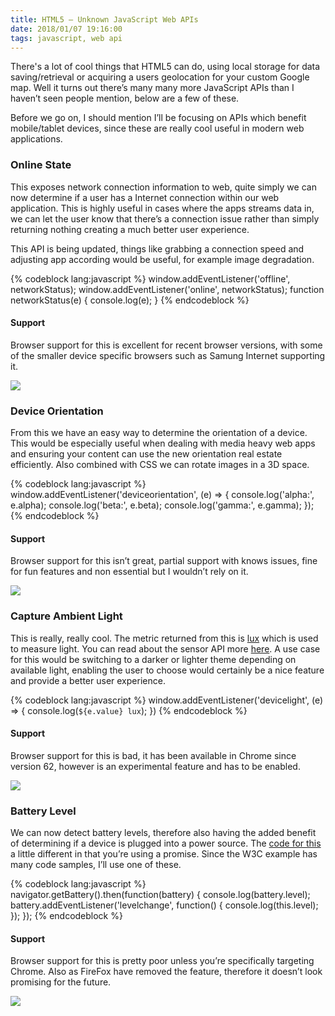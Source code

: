 ```yaml
---
title: HTML5 – Unknown JavaScript Web APIs
date: 2018/01/07 19:16:00
tags: javascript, web api
---
```


There's a lot of cool things that HTML5 can do, using local storage for data saving/retrieval or acquiring a users geolocation for your custom Google map. Well it turns out there’s many many more JavaScript APIs than I haven’t seen people mention, below are a few of these.

Before we go on, I should mention I’ll be focusing on APIs which benefit mobile/tablet devices, since these are really cool useful in modern web applications.

### Online State

This exposes network connection information to web, quite simply we can now determine if a user has a Internet connection within our web application. This is highly useful in cases where the apps streams data in, we can let the user know that there’s a connection issue rather than simply returning nothing creating a much better user experience.

This API is being updated, things like grabbing a connection speed and adjusting app according would be useful, for example image degradation.

{% codeblock lang:javascript %}
window.addEventListener('offline', networkStatus);
window.addEventListener('online', networkStatus);
function networkStatus(e) {
  console.log(e);
}
{% endcodeblock %}

#### Support

Browser support for this is excellent for recent browser versions, with some of the smaller device specific browsers such as Samung Internet supporting it.

![](/post/html5-unknown-javascript-web-apis/online-status-web-api.png)

### Device Orientation

From this we have an easy way to determine the orientation of a device. This would be especially useful when dealing with media heavy web apps and ensuring your content can use the new orientation real estate efficiently. Also combined with CSS we can rotate images in a 3D space.

{% codeblock lang:javascript %}
window.addEventListener('deviceorientation', (e) => {
console.log('alpha:', e.alpha);
console.log('beta:', e.beta); 
console.log('gamma:', e.gamma);
});
{% endcodeblock %}

#### Support

Browser support for this isn’t great, partial support with knows issues, fine for fun features and non essential but I wouldn’t rely on it.

![](/post/html5-unknown-javascript-web-apis/device-orientation-javascript-api.png)

### Capture Ambient Light

This is really, really cool. The metric returned from this is [lux](https://en.wikipedia.org/wiki/Lux) which is used to measure light. You can read about the sensor API more [here](https://www.w3.org/TR/generic-sensor/). A use case for this would be switching to a darker or lighter theme depending on available light, enabling the user to choose would certainly be a nice feature and provide a better user experience.

{% codeblock lang:javascript %}
window.addEventListener('devicelight', (e) => {
  console.log(`${e.value} lux`);
})
{% endcodeblock %}

#### Support

Browser support for this is bad, it has been available in Chrome since version 62, however is an experimental feature and has to be enabled.

![](/post/html5-unknown-javascript-web-apis/ambient-light-api.png)


### Battery Level

We can now detect battery levels, therefore also having the added benefit of determining if a device is plugged into a power source.  The [code for this](https://w3c.github.io/battery/) a little different in that you’re using a promise. Since the W3C example has many code samples, I’ll use one of these.

{% codeblock lang:javascript %}
navigator.getBattery().then(function(battery) {
  console.log(battery.level);
  battery.addEventListener('levelchange', function() {
    console.log(this.level);
  });
});
{% endcodeblock %}

#### Support

Browser support for this is pretty poor unless you’re specifically targeting Chrome. Also as FireFox have removed the feature, therefore it doesn’t look promising for the future.

![](/post/html5-unknown-javascript-web-apis/battery-status-api.png)

